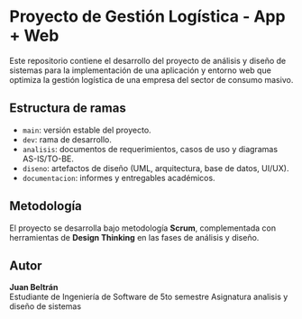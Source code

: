 # Proyecto de Gestión Logística - App + Web

Este repositorio contiene el desarrollo del proyecto de análisis y diseño de sistemas para la implementación de una aplicación  y entorno web que optimiza la gestión logística de una empresa del sector de consumo masivo.

## Estructura de ramas
- `main`: versión estable del proyecto.
- `dev`: rama de desarrollo.
- `analisis`: documentos de requerimientos, casos de uso y diagramas AS-IS/TO-BE.
- `diseno`: artefactos de diseño (UML, arquitectura, base de datos, UI/UX).
- `documentacion`: informes y entregables académicos.

## Metodología
El proyecto se desarrolla bajo metodología **Scrum**, complementada con herramientas de **Design Thinking** en las fases de análisis y diseño.

## Autor
**Juan Beltrán**  
Estudiante de Ingeniería de Software  de 5to semestre
Asignatura analisis y diseño de sistemas
